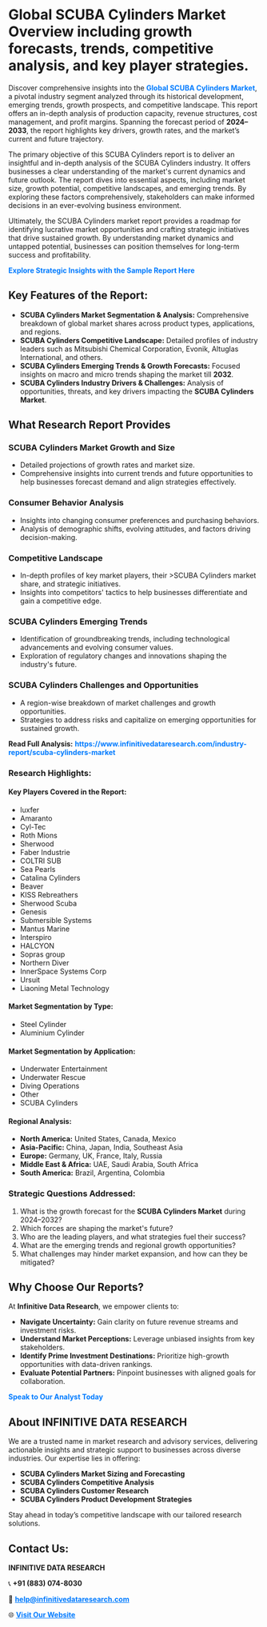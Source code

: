 <h1>Global SCUBA Cylinders Market Overview including growth forecasts, trends, competitive analysis, and key player strategies.</h1>
<p>
Discover comprehensive insights into the 
<a href="https://www.infinitivedataresearch.com/industry-report/scuba-cylinders-market" rel="dofollow" style="color: #007BFF; text-decoration: none;"><strong>Global SCUBA Cylinders Market</strong></a>, a pivotal industry segment analyzed through its historical development, emerging trends, growth prospects, and competitive landscape. This report offers an in-depth analysis of production capacity, revenue structures, cost management, and profit margins. Spanning the forecast period of <strong>2024–2033</strong>, the report highlights key drivers, growth rates, and the market’s current and future trajectory.
</p>
<p>
The primary objective of this SCUBA Cylinders report is to deliver an insightful and in-depth analysis of the SCUBA Cylinders industry. It offers businesses a clear understanding of the market's current dynamics and future outlook. The report dives into essential aspects, including market size, growth potential, competitive landscapes, and emerging trends. By exploring these factors comprehensively, stakeholders can make informed decisions in an ever-evolving business environment.
</p>
<p>
Ultimately, the SCUBA Cylinders market report provides a roadmap for identifying lucrative market opportunities and crafting strategic initiatives that drive sustained growth. By understanding market dynamics and untapped potential, businesses can position themselves for long-term success and profitability.
</p>
<p>
<a href="https://www.infinitivedataresearch.com/request-sample/reportId=102229" style="color: #007BFF; text-decoration: none;"><strong>Explore Strategic Insights with the Sample Report Here</strong></a>
</p>

<h2>Key Features of the Report:</h2>
<ul>
<li><strong>SCUBA Cylinders Market Segmentation & Analysis:</strong> Comprehensive breakdown of global market shares across product types, applications, and regions.</li>
<li><strong>SCUBA Cylinders Competitive Landscape:</strong> Detailed profiles of industry leaders such as Mitsubishi Chemical Corporation, Evonik, Altuglas International, and others.</li>
<li><strong>SCUBA Cylinders Emerging Trends & Growth Forecasts:</strong> Focused insights on macro and micro trends shaping the market till <strong>2032</strong>.</li>
<li><strong>SCUBA Cylinders Industry Drivers & Challenges:</strong> Analysis of opportunities, threats, and key drivers impacting the <strong>SCUBA Cylinders Market</strong>.</li>
</ul>

<h2>What Research Report Provides</h2>
<h3>SCUBA Cylinders Market Growth and Size</h3>
<ul>
<li>Detailed projections of growth rates and market size.</li>
<li>Comprehensive insights into current trends and future opportunities to help businesses forecast demand and align strategies effectively.</li>
</ul>

<h3>Consumer Behavior Analysis</h3>
<ul>
<li>Insights into changing consumer preferences and purchasing behaviors.</li>
<li>Analysis of demographic shifts, evolving attitudes, and factors driving decision-making.</li>
</ul>

<h3>Competitive Landscape</h3>
<ul>
<li>In-depth profiles of key market players, their >SCUBA Cylinders market share, and strategic initiatives.</li>
<li>Insights into competitors' tactics to help businesses differentiate and gain a competitive edge.</li>
</ul>

<h3>SCUBA Cylinders Emerging Trends</h3>
<ul>
<li>Identification of groundbreaking trends, including technological advancements and evolving consumer values.</li>
<li>Exploration of regulatory changes and innovations shaping the industry's future.</li>
</ul>

<h3>SCUBA Cylinders Challenges and Opportunities</h3>
<ul>
<li>A region-wise breakdown of market challenges and growth opportunities.</li>
<li>Strategies to address risks and capitalize on emerging opportunities for sustained growth.</li>
</ul>
<p><strong>Read Full Analysis:</strong> <a href="https://www.infinitivedataresearch.com/industry-report/scuba-cylinders-market" rel="dofollow" style="color: #007BFF; text-decoration: none;"><strong>https://www.infinitivedataresearch.com/industry-report/scuba-cylinders-market</strong></a></p>
<h3>Research Highlights:</h3>
<h4>Key Players Covered in the Report:</h4>
<ul><li>luxfer</li><li>Amaranto</li><li>Cyl-Tec</li><li>Roth Mions</li><li>Sherwood</li><li>Faber Industrie</li><li>COLTRI SUB</li><li>Sea Pearls</li><li>Catalina Cylinders</li><li>Beaver</li><li>KISS Rebreathers</li><li>Sherwood Scuba</li><li>Genesis</li><li>Submersible Systems</li><li>Mantus Marine</li><li>Interspiro</li><li>HALCYON</li><li>Sopras group</li><li>Northern Diver</li><li>InnerSpace Systems Corp</li><li>Ursuit</li><li>Liaoning Metal Technology</li></ul>
<h4>Market Segmentation by Type:</h4>
<ul><li>Steel Cylinder</li><li>Aluminium Cylinder</li></ul>
<h4>Market Segmentation by Application:</h4>
<ul><li>Underwater Entertainment</li><li>Underwater Rescue</li><li>Diving Operations</li><li>Other</li><li>SCUBA Cylinders</li></ul>

<h4>Regional Analysis:</h4>
<ul>
<li><strong>North America:</strong> United States, Canada, Mexico</li>
<li><strong>Asia-Pacific:</strong> China, Japan, India, Southeast Asia</li>
<li><strong>Europe:</strong> Germany, UK, France, Italy, Russia</li>
<li><strong>Middle East & Africa:</strong> UAE, Saudi Arabia, South Africa</li>
<li><strong>South America:</strong> Brazil, Argentina, Colombia</li>
</ul>

<h3>Strategic Questions Addressed:</h3>
<ol>
<li>What is the growth forecast for the <strong>SCUBA Cylinders Market</strong> during 2024–2032?</li>
<li>Which forces are shaping the market's future?</li>
<li>Who are the leading players, and what strategies fuel their success?</li>
<li>What are the emerging trends and regional growth opportunities?</li>
<li>What challenges may hinder market expansion, and how can they be mitigated?</li>
</ol>

<h2>Why Choose Our Reports?</h2>
<p>At <strong>Infinitive Data Research</strong>, we empower clients to:</p>
<ul>
<li><strong>Navigate Uncertainty:</strong> Gain clarity on future revenue streams and investment risks.</li>
<li><strong>Understand Market Perceptions:</strong> Leverage unbiased insights from key stakeholders.</li>
<li><strong>Identify Prime Investment Destinations:</strong> Prioritize high-growth opportunities with data-driven rankings.</li>
<li><strong>Evaluate Potential Partners:</strong> Pinpoint businesses with aligned goals for collaboration.</li>
</ul>
<p><a href="https://www.infinitivedataresearch.com/industry-report/scuba-cylinders-market" rel="dofollow" style="color: #007BFF; text-decoration: none;"><strong>Speak to Our Analyst Today</strong></a></p>

<h2>About INFINITIVE DATA RESEARCH</h2>
<p>We are a trusted name in market research and advisory services, delivering actionable insights and strategic support to businesses across diverse industries. Our expertise lies in offering:</p>
<ul>
<li><strong>SCUBA Cylinders Market Sizing and Forecasting</strong></li>
<li><strong>SCUBA Cylinders Competitive Analysis</strong></li>
<li><strong>SCUBA Cylinders Customer Research</strong></li>
<li><strong>SCUBA Cylinders Product Development Strategies</strong></li>
</ul>
<p>Stay ahead in today’s competitive landscape with our tailored research solutions.</p>

<h2>Contact Us:</h2>
<p><strong>INFINITIVE DATA RESEARCH</strong></p>
<p>📞 <strong>+91 (883) 074-8030</strong></p>
<p>📧 <strong><a href="mailto:help@infinitivedataresearch.com" style="color: #007BFF;">help@infinitivedataresearch.com</a></strong></p>
<p>🌐 <strong><a href="https://www.infinitivedataresearch.com" rel="dofollow" style="color: #007BFF;">Visit Our Website</a></strong></p>